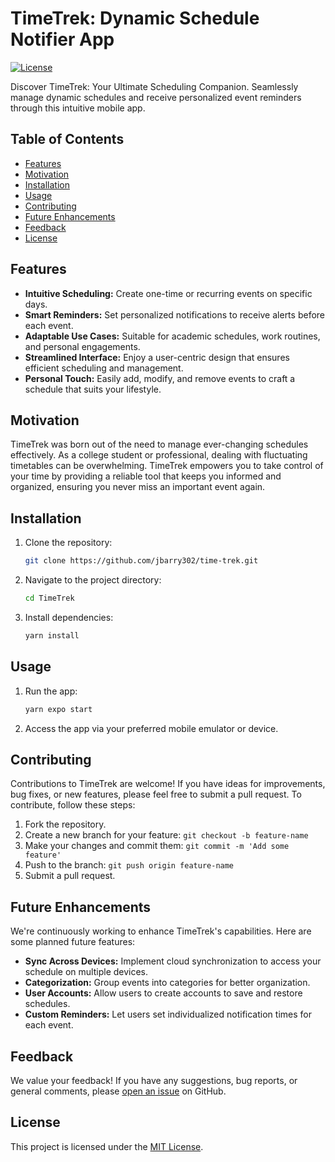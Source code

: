 # TimeTrek: Dynamic Schedule Notifier App

[![License](https://img.shields.io/badge/license-MIT-blue.svg)](https://opensource.org/licenses/MIT)

Discover TimeTrek: Your Ultimate Scheduling Companion. Seamlessly manage dynamic schedules and receive personalized event reminders through this intuitive mobile app.

## Table of Contents

- [Features](#features)
- [Motivation](#motivation)
- [Installation](#installation)
- [Usage](#usage)
- [Contributing](#contributing)
- [Future Enhancements](#future-enhancements)
- [Feedback](#feedback)
- [License](#license)

## Features

- **Intuitive Scheduling:** Create one-time or recurring events on specific days.
- **Smart Reminders:** Set personalized notifications to receive alerts before each event.
- **Adaptable Use Cases:** Suitable for academic schedules, work routines, and personal engagements.
- **Streamlined Interface:** Enjoy a user-centric design that ensures efficient scheduling and management.
- **Personal Touch:** Easily add, modify, and remove events to craft a schedule that suits your lifestyle.

## Motivation

TimeTrek was born out of the need to manage ever-changing schedules effectively. As a college student or professional, dealing with fluctuating timetables can be overwhelming. TimeTrek empowers you to take control of your time by providing a reliable tool that keeps you informed and organized, ensuring you never miss an important event again.

## Installation

1. Clone the repository:
   ```sh
   git clone https://github.com/jbarry302/time-trek.git
   ```
2. Navigate to the project directory:
   ```sh
   cd TimeTrek
   ```
3. Install dependencies:
   ```sh
   yarn install
   ```

## Usage

1. Run the app:
   ```sh
   yarn expo start
   ```
2. Access the app via your preferred mobile emulator or device.

## Contributing

Contributions to TimeTrek are welcome! If you have ideas for improvements, bug fixes, or new features, please feel free to submit a pull request. To contribute, follow these steps:

1. Fork the repository.
2. Create a new branch for your feature: `git checkout -b feature-name`
3. Make your changes and commit them: `git commit -m 'Add some feature'`
4. Push to the branch: `git push origin feature-name`
5. Submit a pull request.

## Future Enhancements

We're continuously working to enhance TimeTrek's capabilities. Here are some planned future features:

- **Sync Across Devices:** Implement cloud synchronization to access your schedule on multiple devices.
- **Categorization:** Group events into categories for better organization.
- **User Accounts:** Allow users to create accounts to save and restore schedules.
- **Custom Reminders:** Let users set individualized notification times for each event.

## Feedback

We value your feedback! If you have any suggestions, bug reports, or general comments, please [open an issue](https://github.com/jbarry302/time-trek/issues) on GitHub.

## License

This project is licensed under the [MIT License](LICENSE).
